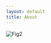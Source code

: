 ```yaml
---
layout: default
title: About
---
```


![Fig2](http://www.ncbi.nlm.nih.gov/pmc/articles/instance/3334586/bin/gb-2012-13-1-r5-2.jpg)
